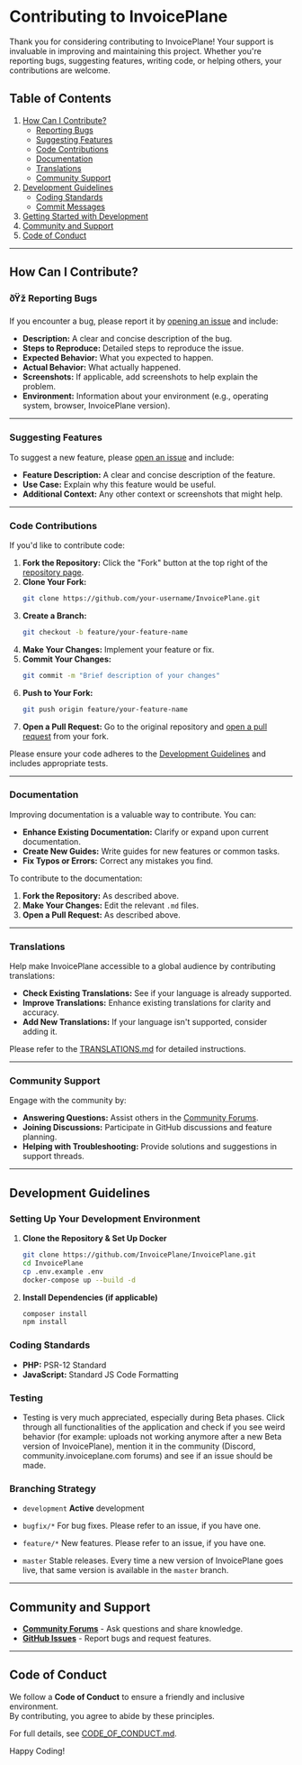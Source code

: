 # Contributing to InvoicePlane

Thank you for considering contributing to InvoicePlane! Your support is invaluable in improving and maintaining this project. Whether you're reporting bugs, suggesting features, writing code, or helping others, your contributions are welcome.

## Table of Contents

1. [How Can I Contribute?](#how-can-i-contribute)  
   - [Reporting Bugs](#reporting-bugs)  
   - [Suggesting Features](#suggesting-features)  
   - [Code Contributions](#code-contributions)  
   - [Documentation](#documentation)  
   - [Translations](#translations)  
   - [Community Support](#community-support)  
2. [Development Guidelines](#development-guidelines)  
   - [Coding Standards](#coding-standards)  
   - [Commit Messages](#commit-messages)  
3. [Getting Started with Development](#getting-started-with-development)  
4. [Community and Support](#community-and-support)  
5. [Code of Conduct](#code-of-conduct)  

---

## How Can I Contribute?

### ðŸž Reporting Bugs

If you encounter a bug, please report it by [opening an issue](https://github.com/InvoicePlane/InvoicePlane/issues) and include:

- **Description:** A clear and concise description of the bug.  
- **Steps to Reproduce:** Detailed steps to reproduce the issue.  
- **Expected Behavior:** What you expected to happen.  
- **Actual Behavior:** What actually happened.  
- **Screenshots:** If applicable, add screenshots to help explain the problem.  
- **Environment:** Information about your environment (e.g., operating system, browser, InvoicePlane version).  

---

### Suggesting Features

To suggest a new feature, please [open an issue](https://github.com/InvoicePlane/InvoicePlane/issues) and include:

- **Feature Description:** A clear and concise description of the feature.  
- **Use Case:** Explain why this feature would be useful.  
- **Additional Context:** Any other context or screenshots that might help.  

---

### Code Contributions

If you'd like to contribute code:

1. **Fork the Repository:** Click the "Fork" button at the top right of the [repository page](https://github.com/InvoicePlane/InvoicePlane).  
2. **Clone Your Fork:**  
   ```sh
   git clone https://github.com/your-username/InvoicePlane.git
   ```
3. **Create a Branch:**  
   ```sh
   git checkout -b feature/your-feature-name
   ```
4. **Make Your Changes:** Implement your feature or fix.  
5. **Commit Your Changes:**  
   ```sh
   git commit -m "Brief description of your changes"
   ```
6. **Push to Your Fork:**  
   ```sh
   git push origin feature/your-feature-name
   ```
7. **Open a Pull Request:** Go to the original repository and [open a pull request](https://github.com/InvoicePlane/InvoicePlane/pulls) from your fork.  

Please ensure your code adheres to the [Development Guidelines](#development-guidelines) and includes appropriate tests.

---

### Documentation

Improving documentation is a valuable way to contribute. You can:

- **Enhance Existing Documentation:** Clarify or expand upon current documentation.  
- **Create New Guides:** Write guides for new features or common tasks.  
- **Fix Typos or Errors:** Correct any mistakes you find.  

To contribute to the documentation:

1. **Fork the Repository:** As described above.  
2. **Make Your Changes:** Edit the relevant `.md` files.  
3. **Open a Pull Request:** As described above.  

---

### Translations

Help make InvoicePlane accessible to a global audience by contributing translations:

- **Check Existing Translations:** See if your language is already supported.  
- **Improve Translations:** Enhance existing translations for clarity and accuracy.  
- **Add New Translations:** If your language isn't supported, consider adding it.  

Please refer to the [TRANSLATIONS.md](TRANSLATIONS.md) for detailed instructions.

---

### Community Support

Engage with the community by:

- **Answering Questions:** Assist others in the [Community Forums](https://community.invoiceplane.com/).  
- **Joining Discussions:** Participate in GitHub discussions and feature planning.  
- **Helping with Troubleshooting:** Provide solutions and suggestions in support threads.  

---

## Development Guidelines

### Setting Up Your Development Environment

1. **Clone the Repository & Set Up Docker**  
   ```sh
   git clone https://github.com/InvoicePlane/InvoicePlane.git
   cd InvoicePlane
   cp .env.example .env
   docker-compose up --build -d
   ```

2. **Install Dependencies (if applicable)**  
   ```sh
   composer install
   npm install
   ```

### Coding Standards

- **PHP:** PSR-12 Standard  
- **JavaScript:** Standard JS Code Formatting  

### Testing

- Testing is very much appreciated, especially during Beta phases. Click through all functionalities of the application and check if you see weird behavior (for example: uploads not working anymore after a new Beta version of InvoicePlane), mention it in the community (Discord, community.invoiceplane.com forums) and see if an issue should be made.

### Branching Strategy

- `development` **Active** development
- `bugfix/*` For bug fixes. Please refer to an issue, if you have one.
- `feature/*` New features. Please refer to an issue, if you have one.

- `master` Stable releases. Every time a new version of InvoicePlane goes live, that same version is available in the `master` branch.
  

---

## Community and Support

- **[Community Forums](https://community.invoiceplane.com/)** - Ask questions and share knowledge.  
- **[GitHub Issues](https://github.com/InvoicePlane/InvoicePlane/issues)** - Report bugs and request features.  

---

## Code of Conduct

We follow a **Code of Conduct** to ensure a friendly and inclusive environment.  
By contributing, you agree to abide by these principles.

For full details, see [CODE_OF_CONDUCT.md](CODE_OF_CONDUCT.md).  

Happy Coding!
